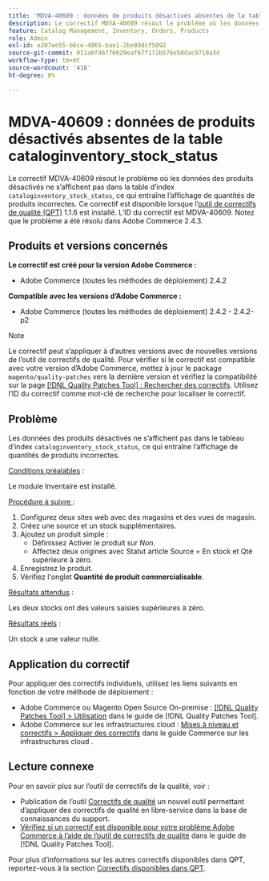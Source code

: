 ```yaml
---
title: 'MDVA-40609 : données de produits désactivés absentes de la table cataloginventory_stock_status'
description: Le correctif MDVA-40609 résout le problème où les données des produits désactivés ne sont pas affichées dans la table d’index « cataloginventory_stock_status », ce qui entraîne l’affichage de quantités de produits incorrectes. Ce correctif est disponible lorsque l’outil [Outil de correctifs de la qualité (QPT)](https://experienceleague.adobe.com/fr/docs/commerce-operations/tools/quality-patches-tool/quality-patches-tool-to-self-serve-quality-patches) 1.1.6 est installé. L’ID du correctif est MDVA-40609. Notez que le problème a été résolu dans Adobe Commerce 2.4.3.
feature: Catalog Management, Inventory, Orders, Products
role: Admin
exl-id: e207ee55-b6ce-4065-bae1-2be89dcf5092
source-git-commit: 011a6f46f76029eaf67f172b576e58dac9710a3d
workflow-type: tm+mt
source-wordcount: '418'
ht-degree: 0%

---
```


# MDVA-40609 : données de produits désactivés absentes de la table cataloginventory_stock_status

Le correctif MDVA-40609 résout le problème où les données des produits désactivés ne s’affichent pas dans la table d’index `cataloginventory_stock_status`, ce qui entraîne l’affichage de quantités de produits incorrectes. Ce correctif est disponible lorsque l’[outil de correctifs de qualité (QPT)](https://experienceleague.adobe.com/fr/docs/commerce-operations/tools/quality-patches-tool/quality-patches-tool-to-self-serve-quality-patches) 1.1.6 est installé. L’ID du correctif est MDVA-40609. Notez que le problème a été résolu dans Adobe Commerce 2.4.3.

## Produits et versions concernés

**Le correctif est créé pour la version Adobe Commerce :**

* Adobe Commerce (toutes les méthodes de déploiement) 2.4.2

**Compatible avec les versions d’Adobe Commerce :**

* Adobe Commerce (toutes les méthodes de déploiement) 2.4.2 - 2.4.2-p2

>[!NOTE]
>
>Le correctif peut s’appliquer à d’autres versions avec de nouvelles versions de l’outil de correctifs de qualité. Pour vérifier si le correctif est compatible avec votre version d’Adobe Commerce, mettez à jour le package `magento/quality-patches` vers la dernière version et vérifiez la compatibilité sur la page [[!DNL Quality Patches Tool] : Rechercher des correctifs](https://experienceleague.adobe.com/fr/docs/commerce-operations/tools/quality-patches-tool/quality-patches-tool-to-self-serve-quality-patches). Utilisez l’ID du correctif comme mot-clé de recherche pour localiser le correctif.

## Problème

Les données des produits désactivés ne s’affichent pas dans le tableau d’index `cataloginventory_stock_status`, ce qui entraîne l’affichage de quantités de produits incorrectes.

<u>Conditions préalables</u> :

Le module Inventaire est installé.

<u>Procédure à suivre </u> :

1. Configurez deux sites web avec des magasins et des vues de magasin.
1. Créez une source et un stock supplémentaires.
1. Ajoutez un produit simple :
   * Définissez Activer le produit sur *Non*.
   * Affectez deux origines avec Statut article Source = En stock et Qté supérieure à zéro.
1. Enregistrez le produit.
1. Vérifiez l&#39;onglet **Quantité de produit commercialisable**.

<u>Résultats attendus</u> :

Les deux stocks ont des valeurs saisies supérieures à zéro.

<u>Résultats réels</u> :

Un stock a une valeur nulle.

## Application du correctif

Pour appliquer des correctifs individuels, utilisez les liens suivants en fonction de votre méthode de déploiement :

* Adobe Commerce ou Magento Open Source On-premise : [[!DNL Quality Patches Tool] > Utilisation](/help/tools/quality-patches-tool/usage.md) dans le guide de [!DNL Quality Patches Tool].
* Adobe Commerce sur les infrastructures cloud : [Mises à niveau et correctifs > Appliquer des correctifs](https://experienceleague.adobe.com/docs/commerce-cloud-service/user-guide/develop/upgrade/apply-patches.html?lang=fr) dans le guide Commerce sur les infrastructures cloud .

## Lecture connexe

Pour en savoir plus sur l’outil de correctifs de la qualité, voir :

* Publication de l’outil [Correctifs de qualité](https://experienceleague.adobe.com/fr/docs/commerce-operations/tools/quality-patches-tool/quality-patches-tool-to-self-serve-quality-patches) un nouvel outil permettant d’appliquer des correctifs de qualité en libre-service dans la base de connaissances du support.
* [Vérifiez si un correctif est disponible pour votre problème Adobe Commerce à l’aide de l’outil de correctifs de qualité](/help/tools/quality-patches-tool/patches-available-in-qpt/check-patch-for-magento-issue-with-magento-quality-patches.md) dans le guide de [!DNL Quality Patches Tool].

Pour plus d’informations sur les autres correctifs disponibles dans QPT, reportez-vous à la section [Correctifs disponibles dans QPT](https://support.magento.com/hc/en-us/sections/360010506631-Patches-available-in-MQP-tool-).
